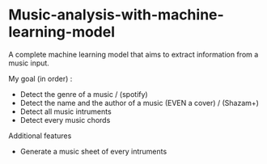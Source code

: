 # Music-analysis-with-machine-learning-model
A complete machine learning model that aims to extract information from a music input.


My goal (in order) : 

- Detect the genre of a music / (spotify)
- Detect the name and the author of a music (EVEN a cover)  / (Shazam+)
- Detect all music intruments 
- Detect every music chords

Additional features
- Generate a music sheet of every intruments


